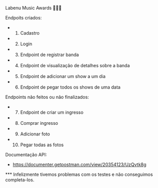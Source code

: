 Labenu Music Awards 🎵🎤🎸

Endpoits criados:

- 1. Cadastro

- 2. Login

- 3. Endpoint de registrar banda

- 4. Endpoint de visualização de detalhes sobre a banda
 
- 5. Endpoint de adicionar um show a um dia

- 6. Endpoint de pegar todos os shows de uma data


Endpoints não feitos ou não finalizados:

- 7. Endpoint de criar um ingresso

- 8. Comprar ingresso

- 9.  Adicionar foto

- 10. Pegar todas as fotos

Documentação API:

- https://documenter.getpostman.com/view/20354123/UzQvtk8g


*** Infelizmente tivemos problemas com os testes e não conseguimos completa-los. 
